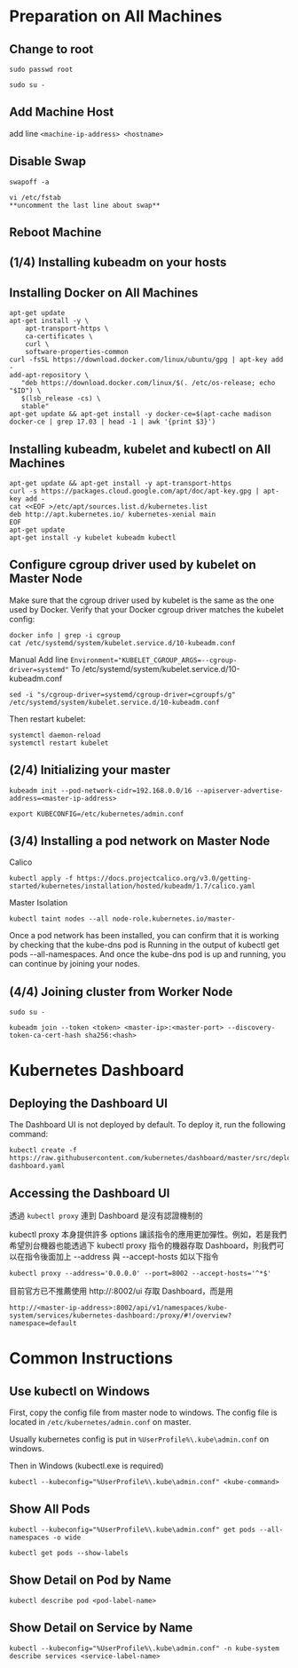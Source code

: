 # Preparation on All Machines
## Change to root
`sudo passwd root`

`sudo su -`

## Add Machine Host
add line `<machine-ip-address> <hostname>`

## Disable Swap
`swapoff -a`

```
vi /etc/fstab 
**uncomment the last line about swap**
```

## Reboot Machine

## (1/4) Installing kubeadm on your hosts

## Installing Docker on All Machines
```
apt-get update
apt-get install -y \
    apt-transport-https \
    ca-certificates \
    curl \
    software-properties-common
curl -fsSL https://download.docker.com/linux/ubuntu/gpg | apt-key add -
add-apt-repository \
   "deb https://download.docker.com/linux/$(. /etc/os-release; echo "$ID") \
   $(lsb_release -cs) \
   stable"
apt-get update && apt-get install -y docker-ce=$(apt-cache madison docker-ce | grep 17.03 | head -1 | awk '{print $3}')
```

## Installing kubeadm, kubelet and kubectl on All Machines
```
apt-get update && apt-get install -y apt-transport-https
curl -s https://packages.cloud.google.com/apt/doc/apt-key.gpg | apt-key add -
cat <<EOF >/etc/apt/sources.list.d/kubernetes.list
deb http://apt.kubernetes.io/ kubernetes-xenial main
EOF
apt-get update
apt-get install -y kubelet kubeadm kubectl
```

## Configure cgroup driver used by kubelet on Master Node
Make sure that the cgroup driver used by kubelet is the same as the one used by Docker. Verify that your Docker cgroup driver matches the kubelet config:
```
docker info | grep -i cgroup
cat /etc/systemd/system/kubelet.service.d/10-kubeadm.conf
```
Manual Add line
`Environment="KUBELET_CGROUP_ARGS=--cgroup-driver=systemd"`
To /etc/systemd/system/kubelet.service.d/10-kubeadm.conf
```
sed -i "s/cgroup-driver=systemd/cgroup-driver=cgroupfs/g" /etc/systemd/system/kubelet.service.d/10-kubeadm.conf
```
Then restart kubelet:
```
systemctl daemon-reload
systemctl restart kubelet
```

## (2/4) Initializing your master
`kubeadm init --pod-network-cidr=192.168.0.0/16 --apiserver-advertise-address=<master-ip-address>`

`export KUBECONFIG=/etc/kubernetes/admin.conf`

## (3/4) Installing a pod network on Master Node
Calico

`kubectl apply -f https://docs.projectcalico.org/v3.0/getting-started/kubernetes/installation/hosted/kubeadm/1.7/calico.yaml`

Master Isolation

`kubectl taint nodes --all node-role.kubernetes.io/master-`

Once a pod network has been installed, you can confirm that it is working by checking that the kube-dns pod is Running in the output of kubectl get pods --all-namespaces. And once the kube-dns pod is up and running, you can continue by joining your nodes.

## (4/4) Joining cluster from Worker Node

`sudo su -`
```
kubeadm join --token <token> <master-ip>:<master-port> --discovery-token-ca-cert-hash sha256:<hash>
```
# Kubernetes Dashboard
## Deploying the Dashboard UI

The Dashboard UI is not deployed by default. To deploy it, run the following command:
```
kubectl create -f https://raw.githubusercontent.com/kubernetes/dashboard/master/src/deploy/recommended/kubernetes-dashboard.yaml
```

## Accessing the Dashboard UI

透過 `kubectl proxy` 連到 Dashboard 是沒有認證機制的

kubectl proxy 本身提供許多 options 讓該指令的應用更加彈性。例如，若是我們希望別台機器也能透過下 kubectl proxy 指令的機器存取 Dashboard，則我們可以在指令後面加上 --address 與 --accept-hosts 如以下指令
```
kubectl proxy --address='0.0.0.0' --port=8002 --accept-hosts='^*$'
```

目前官方已不推薦使用 http://<master-ip-address>:8002/ui 存取 Dashboard，而是用
```
http://<master-ip-address>:8002/api/v1/namespaces/kube-system/services/kubernetes-dashboard:/proxy/#!/overview?namespace=default
```

# Common Instructions

## Use kubectl on Windows
First, copy the config file from master node to windows.
The config file is located in `/etc/kubernetes/admin.conf` on master.

Usually kubernetes config is put in `%UserProfile%\.kube\admin.conf` on windows.

Then in Windows (kubectl.exe is required)

`kubectl --kubeconfig="%UserProfile%\.kube\admin.conf" <kube-command>`

## Show All Pods

`kubectl --kubeconfig="%UserProfile%\.kube\admin.conf" get pods --all-namespaces -o wide`

`kubectl get pods --show-labels`

## Show Detail on Pod by Name

`kubectl describe pod <pod-label-name>`

## Show Detail on Service by Name

`kubectl --kubeconfig="%UserProfile%\.kube\admin.conf" -n kube-system describe services <service-label-name>`
